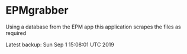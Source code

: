 # EPMgrabber
Using a database from the EPM app this application scrapes the files as required


Latest backup: Sun Sep 1 15:08:01 UTC 2019
